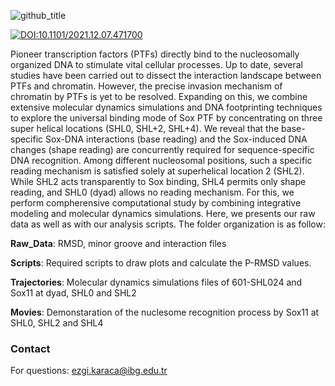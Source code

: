 ![github_title](https://user-images.githubusercontent.com/64282221/162792508-e10eada6-6a7f-4adc-bf41-3226b6720758.png)

[![DOI:10.1101/2021.12.07.471700](http://img.shields.io/badge/DOI-10.1101/2021.12.07.471700-B31B1B.svg)](https://doi.org/10.1101/2021.12.07.471700)

Pioneer transcription factors (PTFs) directly bind to the nucleosomally organized DNA to stimulate vital cellular processes. Up to date, several studies have been carried out to dissect the interaction landscape between PTFs and chromatin. However, the precise invasion mechanism of chromatin by PTFs is yet to be resolved. Expanding on this, we combine extensive molecular dynamics simulations and DNA footprinting techniques to explore the universal binding mode of Sox PTF by concentrating on three super helical locations (SHL0, SHL+2, SHL+4). We reveal that the base-specific Sox-DNA interactions (base reading) and the Sox-induced DNA changes (shape reading) are concurrently required for sequence-specific DNA recognition. Among different nucleosomal positions, such a specific reading mechanism is satisfied solely at superhelical location 2 (SHL2). While SHL2 acts transparently to Sox binding, SHL4 permits only shape reading, and SHL0 (dyad) allows no reading mechanism. For this, we perform compherensive computational study by combining integrative modeling and molecular dynamics simulations. Here, we presents our raw data as well as with our analysis scripts. The folder organization is as follow:

**Raw_Data**: RMSD, minor groove and interaction files

**Scripts**: Required scripts to draw plots and calculate the P-RMSD values.

**Trajectories**: Molecular dynamics simulations files of 601-SHL024 and Sox11 at dyad, SHL0 and SHL2

**Movies**: Demonstaration of the nuclesome recognition process by Sox11 at SHL0, SHL2 and SHL4


### Contact
For questions: ezgi.karaca@ibg.edu.tr
